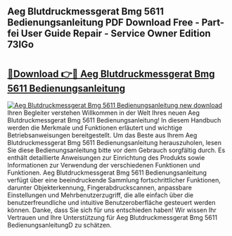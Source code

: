 ## Aeg Blutdruckmessgerat Bmg 5611 Bedienungsanleitung PDF Download Free - Part-fei User Guide Repair - Service Owner Edition 73IGo

# <h2><a href="http://df3dc2.blite.top/?on=Aeg+Blutdruckmessgerat+Bmg+5611+Bedienungsanleitung">🔗Download 👉🔴 Aeg Blutdruckmessgerat Bmg 5611 Bedienungsanleitung</a></h2>

[![Aeg Blutdruckmessgerat Bmg 5611 Bedienungsanleitung new download](https://i.imgur.com/lujVjoI.png)](http://df3dc2.blite.top/?on=Aeg+Blutdruckmessgerat+Bmg+5611+Bedienungsanleitung)
Ihren Begleiter verstehen Willkommen in der Welt Ihres neuen Aeg Blutdruckmessgerat Bmg 5611 Bedienungsanleitung! In diesem Handbuch werden die Merkmale und Funktionen erläutert und wichtige Betriebsanweisungen bereitgestellt. Um das Beste aus Ihrem Aeg Blutdruckmessgerat Bmg 5611 Bedienungsanleitung herauszuholen, lesen Sie diese Bedienungsanleitung bitte vor dem Gebrauch sorgfältig durch. Es enthält detaillierte Anweisungen zur Einrichtung des Produkts sowie Informationen zur Verwendung der verschiedenen Funktionen und Funktionen. Aeg Blutdruckmessgerat Bmg 5611 Bedienungsanleitung verfügt über eine beeindruckende Sammlung fortschrittlicher Funktionen, darunter Objekterkennung, Fingerabdruckscannen, anpassbare Einstellungen und Mehrbenutzerzugriff, die alle einfach über die benutzerfreundliche und intuitive Benutzeroberfläche gesteuert werden können. Danke, dass Sie sich für uns entschieden haben! Wir wissen Ihr Vertrauen und Ihre Unterstützung für Aeg Blutdruckmessgerat Bmg 5611 BedienungsanleitungD zu schätzen.
